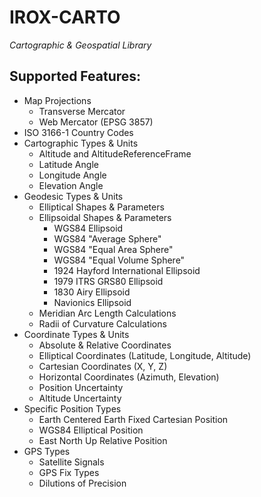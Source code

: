 IROX-CARTO
===========
*Cartographic & Geospatial Library*

## Supported Features:

* Map Projections
    * Transverse Mercator
    * Web Mercator (EPSG 3857)
* ISO 3166-1 Country Codes
* Cartographic Types & Units
    * Altitude and AltitudeReferenceFrame
    * Latitude Angle
    * Longitude Angle
    * Elevation Angle
* Geodesic Types & Units
    * Elliptical Shapes & Parameters
    * Ellipsoidal Shapes & Parameters
        * WGS84 Ellipsoid
        * WGS84 "Average Sphere"
        * WGS84 "Equal Area Sphere"
        * WGS84 "Equal Volume Sphere"
        * 1924 Hayford International Ellipsoid
        * 1979 ITRS GRS80 Ellipsoid
        * 1830 Airy Ellipsoid
        * Navionics Ellipsoid
    * Meridian Arc Length Calculations
    * Radii of Curvature Calculations
* Coordinate Types & Units
    * Absolute & Relative Coordinates
    * Elliptical Coordinates (Latitude, Longitude, Altitude)
    * Cartesian Coordinates (X, Y, Z)
    * Horizontal Coordinates (Azimuth, Elevation)
    * Position Uncertainty
    * Altitude Uncertainty
* Specific Position Types
    * Earth Centered Earth Fixed Cartesian Position
    * WGS84 Elliptical Position
    * East North Up Relative Position
* GPS Types
    * Satellite Signals
    * GPS Fix Types
    * Dilutions of Precision